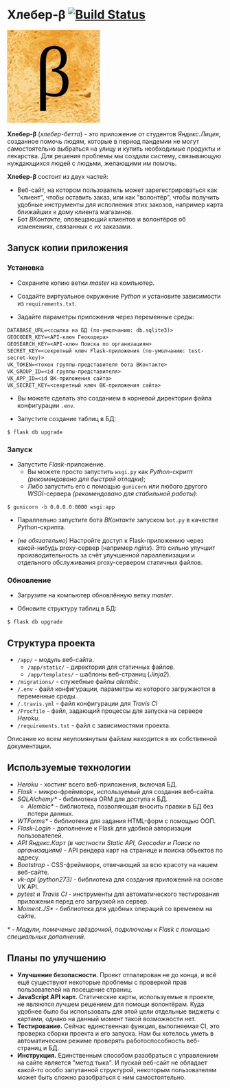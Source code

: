 # Хлебер-β [![Build Status](https://travis-ci.com/deker104/hleber.svg?branch=master)](https://travis-ci.com/deker104/hleber)

![Логотип Хлебер-β](./app/static/img/icon.png)

**Хлебер-β** (_хлебер-бетта_) - это приложение от студентов _Яндекс.Лицея_, созданное помочь людям, которые в период пандемии не могут самостоятельно выбраться на улицу и купить необходимые продукты и лекарства.
Для решения проблемы мы создали систему, связывающую нуждающихся людей с людьми, желающими им помочь.

**Хлебер-β** состоит из двух частей:
- Веб-сайт, на котором пользователь может зарегестрироваться как "клиент", чтобы оставить заказ, или как "волонтёр", чтобы получить удобные инструменты для исполнения этих закозов, например карта ближайших к дому клиента магазинов.
- Бот _ВКонтакте_, оповещающий клиентов и волонтёров об изменениях, связанных с их заказами.

## Запуск копии приложения

### Установка

- Сохраните копию ветки _master_ на компьютер.

- Создайте виртуальное окружение _Python_ и установите зависимости из `requirements.txt`.

- Задайте параметры приложения через переменные среды:

```
DATABASE_URL=<ссылка на БД (по-умолчанию: db.sqlite3)>
GEOCODER_KEY=<API-ключ Геокодера>
GEOSEARCH_KEY=<API-ключ Поиска по организациям>
SECRET_KEY=<секретный ключ Flask-приложения (по-умолчанию: test-secret-key)>
VK_TOKEN=<токен группы-представителя бота ВКонтакте>
VK_GROUP_ID=<id группы-представителя>
VK_APP_ID=<id ВК-приложения сайта>
VK_SECRET_KEY=<секретный ключ ВК-приложения сайта>
```

- Вы можете сделать это созданием в корневой директории файла конфигурации `.env`.

- Запустите создание таблиц в БД:

```console
$ flask db upgrade
```

### Запуск

- Запустите _Flask_-приложение.
    - Вы можете просто запустить `wsgi.py` как _Python_-скрипт _(рекомендовано для быстрой отладки)_;
    - Либо запустить его с помощью `gunicorn` или любого другого _WSGI_-сервера _(рекомендовано для стабильной работы)_:

```console
$ gunicorn -b 0.0.0.0:8000 wsgi:app
```

- Параллельно запустите бота _ВКонтакте_ запуском `bot.py` в качестве _Python_-скрипта.

- _(не обязательно)_ Настройте доступ к Flask-приложению через какой-нибудь proxy-сервер (например _nginx_).
Это сильно улучшит производительность за счёт улучшенной параллелизации и отдельного обслуживания proxy-сервером статичных файлов.

### Обновление

- Загрузите на компьютер обновлённую ветку _master_.

- Обновите структуру таблиц в БД:

```console
$ flask db upgrade
```

## Структура проекта

- `/app/` - модуль веб-сайта.
    - `/app/static/` - директория для статичных файлов.
    - `/app/templates/` - шаблоны веб-страниц (_Jinja2_).
- `/migrations/` - служебные файлы _alembic_.
- `/.env` - файл конфигурации, параметры из которого загружаются в переменные среды.
- `/.travis.yml` - файл конфигурации для _Travis CI_
- `/Procfile` - файл, задающий процессы для запуска на сервере _Heroku_.
- `/requirements.txt` - файл с зависимостями проекта.

Описание ко всем неупомянутым файлам находится в их собственной документации.

## Используемые технологии

- _Heroku_ - хостинг всего веб-приложения, включая БД.
- _Flask_ - микро-фреймворк, используемый для создания веб-сайта.
- _SQLAlchemy*_ - библиотека ORM для доступа к БД.
    - _Alembic*_ - библиотека, позволяющая вносить правки в БД без потери данных.
- _WTForms*_ - библиотека для задания HTML-форм с помощью ООП.
- _Flask-Login_ - дополнение к Flask для удобной авторизации пользователей.
- _API Яндекс.Карт (в частности Static API, Geocoder и Поиск по организациям)_ - API рендера карт на странице и поиска объектов по адресу.
- _Bootstrap_ - CSS-фреймворк, отвечающий за всю красоту на нашем веб-сайте.
- _vk-api (python273)_ - библиотека для создания приложений на основе VK API.
- _pytest_ и _Travis CI_ - инструменты для автоматического тестирования приложения перед его загрузкой на сервер. 
- _Moment.JS*_ - библиотека для удобных операций со временем на сайте.

_* - Модули, помеченые звёздочкой, подключены к Flask с помощью специальных дополнений._

## Планы по улучшению

- **Улучшение безопасности.**
Проект отпалирован не до конца, и всё ещё существуют некоторые проблемы с проверкой прав пользователей на посещение страниц.
- **JavaScript API карт.**
Статические карты, используемые в проекте, не являются лучшем решением для помощи волонтёрам.
Куда удобнее было бы использовать для этой цели отдельные виджеты с картами, однако на данный момент такой возможности нет.
- **Тестирование.**
Сейчас единственная функция, выполняемая CI, это проверка сборки проекта и его запуска.
Нам бы хотелось уметь в автоматическом режиме проверять работоспособность веб-страниц и БД.
- **Инструкция.**
Единственным способом разобраться с управлением на сайте является "метод тыка".
И пускай веб-сайт не обладает какой-то особо запутанной структурой, некоторым пользователям может быть сложно разобраться с ним самостоятельно.
